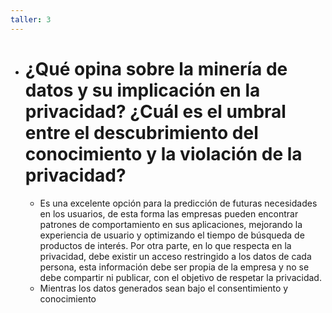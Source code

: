 ```yaml
---
taller: 3
---
```

- # ¿Qué opina sobre la minería de datos y su implicación en la privacidad? ¿Cuál es el umbral entre el descubrimiento del conocimiento y la violación de la privacidad?
	- Es una excelente opción para la predicción de futuras necesidades en los usuarios, de esta forma las empresas pueden encontrar patrones de comportamiento en sus aplicaciones, mejorando la experiencia de usuario y optimizando el tiempo de búsqueda de productos de interés. Por otra parte, en lo que respecta en la privacidad, debe existir un acceso restringido a los datos de cada persona, esta información debe ser propia de la empresa y no se debe compartir ni publicar, con el objetivo de respetar la privacidad.
	- Mientras los datos generados sean bajo el consentimiento y conocimiento 